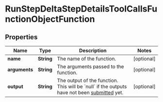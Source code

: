 

# RunStepDeltaStepDetailsToolCallsFunctionObjectFunction

## Properties

Name | Type | Description | Notes
------------ | ------------- | ------------- | -------------
**name** | **String** | The name of the function. |  [optional]
**arguments** | **String** | The arguments passed to the function. |  [optional]
**output** | **String** | The output of the function. This will be &#x60;null&#x60; if the outputs have not been [submitted](/docs/api-reference/runs/submitToolOutputs) yet. |  [optional]




